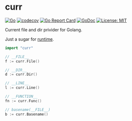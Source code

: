 curr
=====

[![Go](https://github.com/otiai10/curr/actions/workflows/go.yml/badge.svg)](https://github.com/otiai10/curr/actions/workflows/go.yml)
[![codecov](https://codecov.io/gh/otiai10/curr/branch/master/graph/badge.svg)](https://codecov.io/gh/otiai10/curr)
[![Go Report Card](https://goreportcard.com/badge/github.com/otiai10/curr)](https://goreportcard.com/report/github.com/otiai10/curr)
[![GoDoc](https://godoc.org/github.com/otiai10/curr?status.svg)](https://godoc.org/github.com/otiai10/curr)
[![License: MIT](https://img.shields.io/badge/License-MIT-yellow.svg)](https://opensource.org/licenses/MIT)

Current file and dir privider for Golang.

Just a sugar for [runtime](https://golang.org/pkg/runtime/).

```go
import "curr"

// __FILE__
f := curr.File()

// __DIR__
d := curr.Dir()

// __LINE__
l := curr.Line()

// __FUNCTION__
fn := curr.Func()

// basename(__FILE__)
b := curr.Basename()
```
